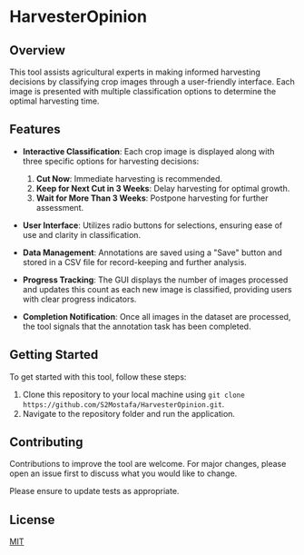 # HarvesterOpinion

## Overview
This tool assists agricultural experts in making informed harvesting decisions by classifying crop images through a user-friendly interface. Each image is presented with multiple classification options to determine the optimal harvesting time.

## Features
- **Interactive Classification**: Each crop image is displayed along with three specific options for harvesting decisions:
  1. **Cut Now**: Immediate harvesting is recommended.
  2. **Keep for Next Cut in 3 Weeks**: Delay harvesting for optimal growth.
  3. **Wait for More Than 3 Weeks**: Postpone harvesting for further assessment.
  
- **User Interface**: Utilizes radio buttons for selections, ensuring ease of use and clarity in classification.
- **Data Management**: Annotations are saved using a "Save" button and stored in a CSV file for record-keeping and further analysis.
- **Progress Tracking**: The GUI displays the number of images processed and updates this count as each new image is classified, providing users with clear progress indicators.
- **Completion Notification**: Once all images in the dataset are processed, the tool signals that the annotation task has been completed.

## Getting Started
To get started with this tool, follow these steps:
1. Clone this repository to your local machine using `git clone https://github.com/S2Mostafa/HarvesterOpinion.git`.
2. Navigate to the repository folder and run the application.

## Contributing
Contributions to improve the tool are welcome. For major changes, please open an issue first to discuss what you would like to change.

Please ensure to update tests as appropriate.

## License
[MIT](https://choosealicense.com/licenses/mit/)
